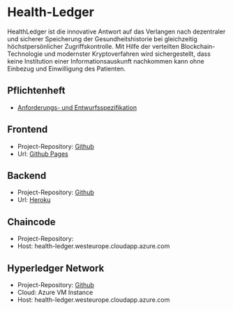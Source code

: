 # Health-Ledger
HealthLedger ist die innovative Antwort auf das Verlangen nach dezentraler und sicherer Speicherung der Gesundheitshistorie bei gleichzeitig höchstpersönlicher Zugriffskontrolle.
Mit Hilfe der verteilten Blockchain-Technologie und modernster Kryptoverfahren wird sichergestellt, dass keine Institution einer Informationsauskunft nachkommen kann ohne Einbezug und Einwilligung des Patienten.

## Pflichtenheft
* [Anforderungs- und Entwurfsspezifikation](pflichtenheft/README.md)

## Frontend
* Project-Repository:  [Github](https://github.com/SGSE18/health-ledger-frontend)
* Url: [Github Pages](https://sgse18.github.io/health-ledger-frontend)

## Backend
* Project-Repository: [Github](https://github.com/SGSE18/health-ledger-backend)
* Url: [Heroku](https://health-ledger.herokuapp.com/)

## Chaincode
* Project-Repository:
* Host: health-ledger.westeurope.cloudapp.azure.com

## Hyperledger Network
* Project-Repository: [Github](https://github.com/SGSE18/health-ledger-network)
* Cloud: Azure VM Instance
* Host: health-ledger.westeurope.cloudapp.azure.com
